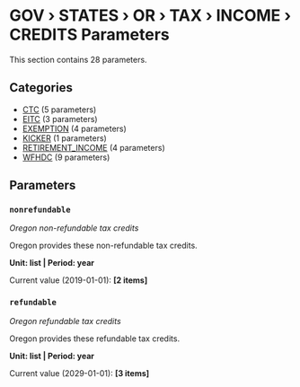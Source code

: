 # GOV › STATES › OR › TAX › INCOME › CREDITS Parameters

This section contains 28 parameters.

## Categories

- [CTC](ctc/index.md) (5 parameters)
- [EITC](eitc/index.md) (3 parameters)
- [EXEMPTION](exemption/index.md) (4 parameters)
- [KICKER](kicker/index.md) (1 parameters)
- [RETIREMENT_INCOME](retirement_income/index.md) (4 parameters)
- [WFHDC](wfhdc/index.md) (9 parameters)

## Parameters

### `nonrefundable`
*Oregon non-refundable tax credits*

Oregon provides these non-refundable tax credits.

**Unit: list | Period: year**

Current value (2019-01-01): **[2 items]**


### `refundable`
*Oregon refundable tax credits*

Oregon provides these refundable tax credits.

**Unit: list | Period: year**

Current value (2029-01-01): **[3 items]**

